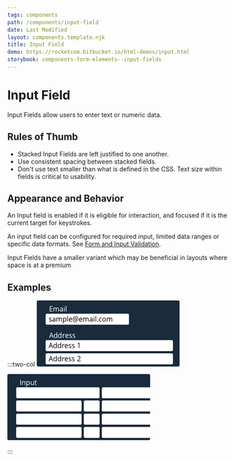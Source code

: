 ```yaml
---
tags: components
path: /components/input-field
date: Last Modified
layout: components.template.njk
title: Input Field
demo: https://rocketcom.bitbucket.io/html-demos/input.html
storybook: components-form-elements--input-fields
---
```


# Input Field

Input Fields allow users to enter text or numeric data.

## Rules of Thumb

- Stacked Input Fields are left justified to one another.
- Use consistent spacing between stacked fields.
- Don't use text smaller than what is defined in the CSS. Text size within fields is critical to usability.

## Appearance and Behavior

An Input field is enabled if it is eligible for interaction, and focused if it is the current target for keystrokes.

An input field can be configured for required input, limited data ranges or specific data formats. See [Form and Input Validation](/components/validation).

Input Fields have a smaller variant which may be beneficial in layouts where space is at a premium

## Examples

:::two-col
![Do: Design a well organized form with logical, clearly labeled groupings.](/img/components/input-fields-do.png "Do: Design a well organized form with logical, clearly labeled groupings.")

![Don’t: Design a long form without labels, splits or groupings.](/img/components/input-fields-dont.png "Don’t: Design a long form without labels, splits or groupings.")

:::
